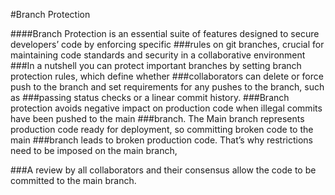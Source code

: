 

#Branch Protection

####Branch Protection is an essential suite of features designed to secure developers’ code by enforcing specific ###rules on git branches, crucial for maintaining code standards and security in a collaborative environment
###In a nutshell you can protect important branches by setting branch protection rules, which define whether ###collaborators can delete or force push to the branch and set requirements for any pushes to the branch, such as ###passing status checks or a linear commit history.
###Branch protection avoids negative impact on production code when illegal commits have been pushed to the main ###branch. The Main branch represents production code ready for deployment, so committing broken code to the main ###branch leads to broken production code. That’s why restrictions need to be imposed on the main branch,

###A review by all collaborators and their consensus allow the code to be committed to the main branch.
